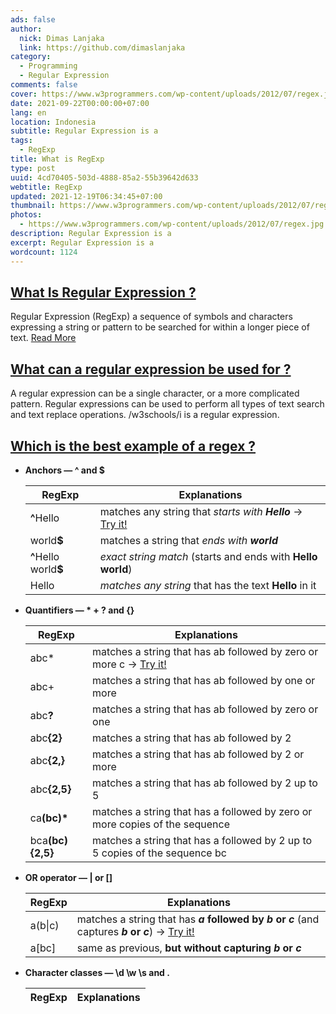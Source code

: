 ```yaml
---
ads: false
author:
  nick: Dimas Lanjaka
  link: https://github.com/dimaslanjaka
category:
  - Programming
  - Regular Expression
comments: false
cover: https://www.w3programmers.com/wp-content/uploads/2012/07/regex.jpg
date: 2021-09-22T00:00:00+07:00
lang: en
location: Indonesia
subtitle: Regular Expression is a
tags:
  - RegExp
title: What is RegExp
type: post
uuid: 4cd70405-503d-4888-85a2-55b39642d633
webtitle: RegExp
updated: 2021-12-19T06:34:45+07:00
thumbnail: https://www.w3programmers.com/wp-content/uploads/2012/07/regex.jpg
photos:
  - https://www.w3programmers.com/wp-content/uploads/2012/07/regex.jpg
description: Regular Expression is a
excerpt: Regular Expression is a
wordcount: 1124
---
```



<h2 id="what-is-regular-expression" tabindex="-1"><a class="header-anchor" href="#what-is-regular-expression">What Is Regular Expression ?</a></h2>
<p>Regular Expression (RegExp) a sequence of symbols and characters expressing a string or pattern to be searched for within a longer piece of text. <a href="//webmanajemen.com/page/safelink.html?url=aHR0cHM6Ly9lbi53aWtpcGVkaWEub3JnL3dpa2kvUmVndWxhcl9leHByZXNzaW9u" target="_blank" rel="nofollow noopener">Read More</a></p>
<h2 id="what-can-a-regular-expression-be-used-for" tabindex="-1"><a class="header-anchor" href="#what-can-a-regular-expression-be-used-for">What can a regular expression be used for ?</a></h2>
<p>A regular expression can be a single character, or a more complicated pattern. Regular expressions can be used to perform all types of text search and text replace operations. /w3schools/i is a regular expression.</p>
<h2 id="which-is-the-best-example-of-a-regex" tabindex="-1"><a class="header-anchor" href="#which-is-the-best-example-of-a-regex">Which is the best example of a regex ?</a></h2>
<ul>
<li>
<p><strong>Anchors — ^ and $</strong></p>
<table>
<thead>
<tr>
<th>RegExp</th>
<th>Explanations</th>
</tr>
</thead>
<tbody>
<tr>
<td><b>^</b>Hello</td>
<td>matches any string that <em>starts with <strong>Hello</strong></em> -&gt;  <a href="//webmanajemen.com/page/safelink.html?url=aHR0cHM6Ly9yZWdleDEwMS5jb20vci9jTzhscXMvMg==" target="_blank" rel="nofollow noopener">Try it!</a></td>
</tr>
<tr>
<td>world<b>$</b></td>
<td>matches a string that <em>ends with <strong>world</strong></em></td>
</tr>
<tr>
<td><b>^</b>Hello world<b>$</b></td>
<td><em>exact string match</em> (starts and ends with <strong>Hello world</strong>)</td>
</tr>
<tr>
<td>Hello</td>
<td><em>matches any string</em> that has the text <strong>Hello</strong> in it</td>
</tr>
</tbody>
</table>
</li>
<li>
<p><strong>Quantifiers — * + ? and {}</strong></p>
<table>
<thead>
<tr>
<th>RegExp</th>
<th>Explanations</th>
</tr>
</thead>
<tbody>
<tr>
<td>abc*</td>
<td>matches a string that has ab followed by zero or more c -&gt;  <a href="//webmanajemen.com/page/safelink.html?url=aHR0cHM6Ly9yZWdleDEwMS5jb20vci9jTzhscXMvMQ==" target="_blank" rel="nofollow noopener">Try it!</a></td>
</tr>
<tr>
<td>abc+</td>
<td>matches a string that has ab followed by one or more</td>
</tr>
<tr>
<td>abc<b>?</b></td>
<td>matches a string that has ab followed by zero or one</td>
</tr>
<tr>
<td>abc<b>{2}</b></td>
<td>matches a string that has ab followed by 2</td>
</tr>
<tr>
<td>abc<b>{2,}</b></td>
<td>matches a string that has ab followed by 2 or more</td>
</tr>
<tr>
<td>abc<b>{2,5}</b></td>
<td>matches a string that has ab followed by 2 up to 5</td>
</tr>
<tr>
<td>ca<b>(bc)*</b></td>
<td>matches a string that has a followed by zero or more copies of the sequence</td>
</tr>
<tr>
<td>bca<b>(bc){2,5}</b></td>
<td>matches a string that has a followed by 2 up to 5 copies of the sequence bc</td>
</tr>
</tbody>
</table>
</li>
<li>
<p><strong>OR operator — | or []</strong></p>
<table>
<thead>
<tr>
<th>RegExp</th>
<th>Explanations</th>
</tr>
</thead>
<tbody>
<tr>
<td>a(b|c)</td>
<td>matches a string that has <strong><em>a</em> followed by <em>b</em> or <em>c</em></strong> (and captures <strong><em>b</em> or <em>c</em></strong>) -&gt; <a href="//webmanajemen.com/page/safelink.html?url=aHR0cHM6Ly9yZWdleDEwMS5jb20vci9jTzhscXMvMw==" target="_blank" rel="nofollow noopener">Try it!</a></td>
</tr>
<tr>
<td>a[bc]</td>
<td>same as previous, <strong>but without capturing <em>b</em> or <em>c</em></strong></td>
</tr>
</tbody>
</table>
</li>
<li>
<p><strong>Character classes — \d \w \s and .</strong></p>
<table>
<thead>
<tr>
<th>RegExp</th>
<th>Explanations</th>
</tr>
</thead>
</table>
</li>
</ul>
